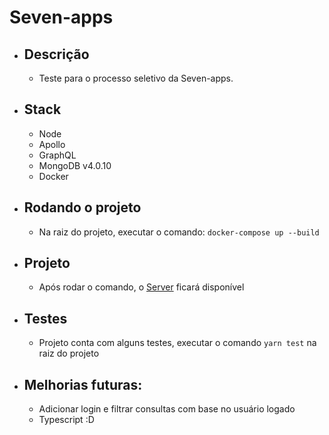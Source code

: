 # Seven-apps

- ## Descrição

  - Teste para o processo seletivo da Seven-apps.

- ## Stack

  - Node
  - Apollo
  - GraphQL
  - MongoDB v4.0.10
  - Docker

- ## Rodando o projeto

  - Na raiz do projeto, executar o comando: `docker-compose up --build`

- ## Projeto

  - Após rodar o comando, o [Server](http://localhost:4000/graphql) ficará disponível

* ## Testes

  - Projeto conta com alguns testes, executar o comando `yarn test` na raiz do projeto

- ## Melhorias futuras:

  - Adicionar login e filtrar consultas com base no usuário logado
  - Typescript :D
